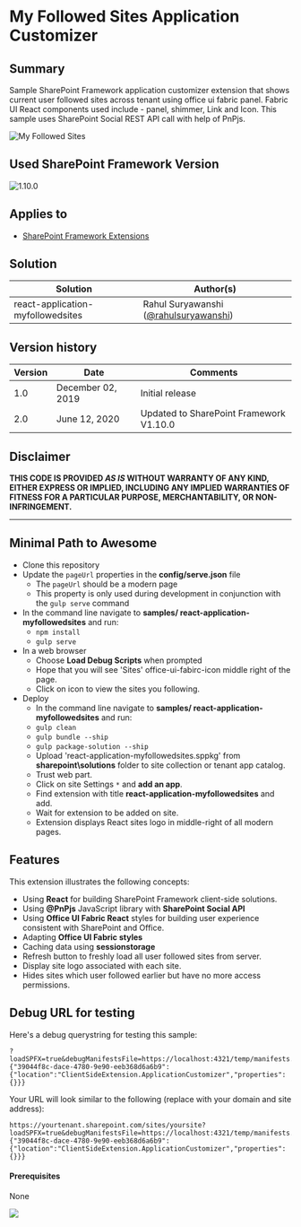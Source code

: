 # My Followed Sites Application Customizer

## Summary
Sample SharePoint Framework application customizer extension that shows current user followed sites across tenant using office ui fabric panel. Fabric UI React components used include - panel, shimmer, Link and Icon. This sample uses SharePoint Social REST API call with help of PnPjs.


![My Followed Sites](./assets/spfx-react-myFollowedSites.gif)

## Used SharePoint Framework Version 
![1.10.0](https://img.shields.io/badge/version-1.10.0-green.svg)

## Applies to

* [SharePoint Framework Extensions](https://dev.office.com/sharepoint/docs/spfx/extensions/overview-extensions)

## Solution

Solution|Author(s)
--------|---------
react-application-myfollowedsites | Rahul Suryawanshi ([@rahulsuryawanshi](https://twitter.com/rahulsuryawansh))

## Version history

Version|Date|Comments
-------|----|--------
1.0|December 02, 2019|Initial release
2.0|June 12, 2020|Updated to SharePoint Framework V1.10.0
## Disclaimer
**THIS CODE IS PROVIDED *AS IS* WITHOUT WARRANTY OF ANY KIND, EITHER EXPRESS OR IMPLIED, INCLUDING ANY IMPLIED WARRANTIES OF FITNESS FOR A PARTICULAR PURPOSE, MERCHANTABILITY, OR NON-INFRINGEMENT.**

---

## Minimal Path to Awesome

- Clone this repository
- Update the `pageUrl` properties in the **config/serve.json** file
  - The `pageUrl` should be a modern page
  - This property is only used during development in conjunction with the `gulp serve` command
- In the command line navigate to **samples/ react-application-myfollowedsites** and run:
  - `npm install`
  - `gulp serve`
- In a web browser
  - Choose **Load Debug Scripts** when prompted
  - Hope that you will see 'Sites' office-ui-fabirc-icon middle right of the page.
  - Click on icon to view the sites you following.
- Deploy
  - In the command line navigate to **samples/ react-application-myfollowedsites** and run:
   - `gulp clean`
   - `gulp bundle --ship`
   - `gulp package-solution --ship`
  - Upload 'react-application-myfollowedsites.sppkg' from **sharepoint\solutions** folder to site collection or tenant app catalog.
  - Trust web part.
  - Click on site Settings `*` and **add an app**.
  - Find extension with title **react-application-myfollowedsites** and add.
  - Wait for extension to be added on site.
  - Extension displays React sites logo in middle-right of all modern pages.

## Features

This extension illustrates the following concepts:

- Using **React** for building SharePoint Framework client-side solutions.
- Using **@PnPjs** JavaScript library with **SharePoint Social API**
- Using **Office UI Fabric React** styles for building user experience consistent with SharePoint and Office.
- Adapting **Office UI Fabric styles**
- Caching data using **sessionstorage**
- Refresh button to freshly load all user followed sites from server.
- Display site logo associated with each site. 
- Hides sites which user followed earlier but have no more access permissions.


## Debug URL for testing
Here's a debug querystring for testing this sample:

```
?loadSPFX=true&debugManifestsFile=https://localhost:4321/temp/manifests.js&customActions={"39044f8c-dace-4780-9e90-eeb368d6a6b9":{"location":"ClientSideExtension.ApplicationCustomizer","properties":{}}}
```

Your URL will look similar to the following (replace with your domain and site address):
```
https://yourtenant.sharepoint.com/sites/yoursite?loadSPFX=true&debugManifestsFile=https://localhost:4321/temp/manifests.js&customActions={"39044f8c-dace-4780-9e90-eeb368d6a6b9":{"location":"ClientSideExtension.ApplicationCustomizer","properties":{}}}
```

#### Prerequisites

None


![](https://m365-visitor-stats.azurewebsites.net/sp-dev-fx-extensions/samples/react-application-myfollowedsites)
